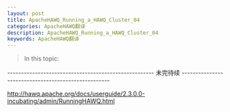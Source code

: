 ```yaml
---
layout: post
title: ApacheHAWQ_Running_a_HAWQ_Cluster_04
categories: ApacheHAWQ翻译
description: ApacheHAWQ_Running_a_HAWQ_Cluster_04
keywords: ApacheHAWQ翻译
---
```


> In this topic:
>
> 



----------------------------------------------------- 未完待续  ---------------------------------------------------- 

http://hawq.apache.org/docs/userguide/2.3.0.0-incubating/admin/RunningHAWQ.html

